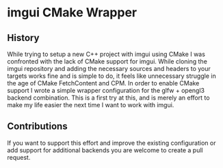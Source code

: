 # imgui CMake Wrapper

## History

While trying to setup a new C++ project with imgui using CMake I was confronted with the lack of CMake support for imgui. While cloning the imgui repository and adding the necessary sources and headers to your targets works fine and is simple to do, it feels like unnecessary struggle in the age of CMake FetchContent and CPM. In order to enable CMake support I wrote a simple wrapper configuration for the glfw + opengl3 backend combination. This is a first try at this, and is merely an effort to make my life easier the next time I want to work with imgui.

## Contributions

If you want to support this effort and improve the existing configuration or add support for additional backends you are welcome to create a pull request. 

